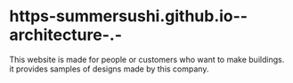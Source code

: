 # https-summersushi.github.io--architecture-.-
This website is made for people or customers who want to make buildings. 
it provides samples of designs made by this company.
